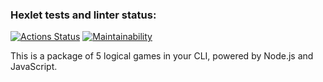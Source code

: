 ### Hexlet tests and linter status:
[![Actions Status](https://github.com/dosTequilas/frontend-project-lvl1/workflows/hexlet-check/badge.svg)](https://github.com/dosTequilas/frontend-project-lvl1/actions)
[![Maintainability](https://api.codeclimate.com/v1/badges/526d0ea9844feaf96697/maintainability)](https://codeclimate.com/github/dosTequilas/frontend-project-lvl1/maintainability)

This is a package of 5 logical games in your CLI, powered by Node.js and JavaScript.
